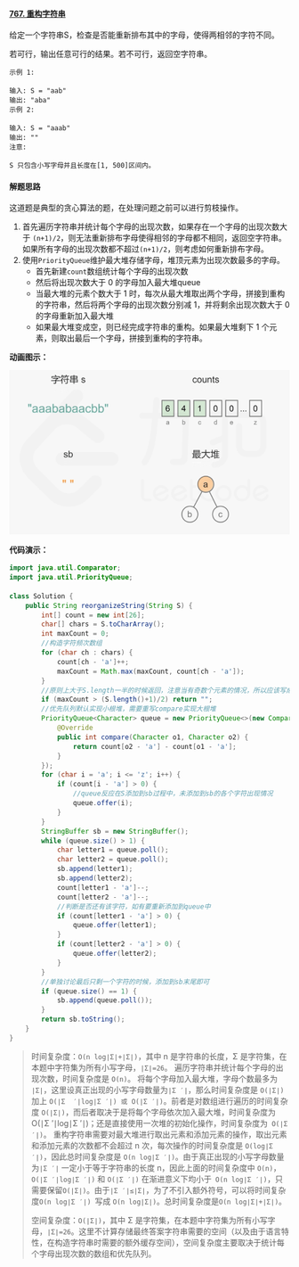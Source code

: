 #### [767. 重构字符串](https://leetcode-cn.com/problems/reorganize-string/)

给定一个字符串S，检查是否能重新排布其中的字母，使得两相邻的字符不同。

若可行，输出任意可行的结果。若不可行，返回空字符串。

```
示例 1:

输入: S = "aab"
输出: "aba"
示例 2:

输入: S = "aaab"
输出: ""
注意:

S 只包含小写字母并且长度在[1, 500]区间内。
```

#### 解题思路

这道题是典型的贪心算法的题，在处理问题之前可以进行剪枝操作。

1. 首先遍历字符串并统计每个字母的出现次数，如果存在一个字母的出现次数大于 `(n+1)/2`，则无法重新排布字母使得相邻的字母都不相同，返回空字符串。如果所有字母的出现次数都不超过`(n+1)/2`，则考虑如何重新排布字母。
2. 使用`PriorityQueue`维护最大堆存储字母，堆顶元素为出现次数最多的字母。
   - 首先新建`count`数组统计每个字母的出现次数
   - 然后将出现次数大于 0 的字母加入最大堆queue
   - 当最大堆的元素个数大于 1 时，每次从最大堆取出两个字母，拼接到重构的字符串，然后将两个字母的出现次数分别减 1，并将剩余出现次数大于 0 的字母重新加入最大堆
   - 如果最大堆变成空，则已经完成字符串的重构。如果最大堆剩下 1 个元素，则取出最后一个字母，拼接到重构的字符串。

**动画图示：**

![767](image/767.gif)

**代码演示：**

```java
import java.util.Comparator;
import java.util.PriorityQueue;

class Solution {
    public String reorganizeString(String S) {
        int[] count = new int[26];
        char[] chars = S.toCharArray();
        int maxCount = 0;
        //构造字符频次数组
        for (char ch : chars) {
            count[ch - 'a']++;
            maxCount = Math.max(maxCount, count[ch - 'a']);
        }
        //原则上大于S.length一半的时候返回，注意当有奇数个元素的情况，所以应该写成maxCount > (S.length()+1)/2
        if (maxCount > (S.length()+1)/2) return "";
        //优先队列默认实现小根堆，需要重写compare实现大根堆
        PriorityQueue<Character> queue = new PriorityQueue<>(new Comparator<Character>() {
            @Override
            public int compare(Character o1, Character o2) {
                return count[o2 - 'a'] - count[o1 - 'a'];
            }
        });
        for (char i = 'a'; i <= 'z'; i++) {
            if (count[i - 'a'] > 0) {
                //queue反应在S添加到sb过程中，未添加到sb的各个字符出现情况
                queue.offer(i);
            }
        }
        StringBuffer sb = new StringBuffer();
        while (queue.size() > 1) {
            char letter1 = queue.poll();
            char letter2 = queue.poll();
            sb.append(letter1);
            sb.append(letter2);
            count[letter1 - 'a']--;
            count[letter2 - 'a']--;
            //判断是否还有该字符，如有要重新添加到queue中
            if (count[letter1 - 'a'] > 0) {
                queue.offer(letter1);
            }
            if (count[letter2 - 'a'] > 0) {
                queue.offer(letter2);
            }
        }
        //单独讨论最后只剩一个字符的时候，添加到sb末尾即可
        if (queue.size() == 1) {
            sb.append(queue.poll());
        }
        return sb.toString();
    }
}
```

> 时间复杂度：`O(n log∣Σ∣+∣Σ∣)`，其中 n 是字符串的长度，Σ 是字符集，在本题中字符集为所有小写字母，`∣Σ∣=26`。
> 遍历字符串并统计每个字母的出现次数，时间复杂度是 `O(n)`。
> 将每个字母加入最大堆，字母个数最多为 `∣Σ∣`，这里设真正出现的小写字母数量为`∣Σ ′∣`，那么时间复杂度是 `O(∣Σ∣) `加上 `O(∣Σ 
> ′∣log∣Σ ′∣) 或 O(∣Σ ′∣)`。前者是对数组进行遍历的时间复杂度 `O(∣Σ∣)`，而后者取决于是将每个字母依次加入最大堆，时间复杂度为 O(∣Σ ′∣log∣Σ ′∣)；还是直接使用一次堆的初始化操作，时间复杂度为` O(∣Σ ′∣)`。
> 重构字符串需要对最大堆进行取出元素和添加元素的操作，取出元素和添加元素的次数都不会超过 n 次，每次操作的时间复杂度是 `O(log∣Σ ′∣)`，因此总时间复杂度是 `O(n log∣Σ ′∣)`。由于真正出现的小写字母数量为`∣Σ ′∣` 一定小于等于字符串的长度 n，因此上面的时间复杂度中 `O(n)`，`O(∣Σ ′∣log∣Σ ′∣)` 和 `O(∣Σ ′∣)` 在渐进意义下均小于` O(n log∣Σ ′∣)`，只需要保留`O(∣Σ∣)`。由于`∣Σ ′∣≤∣Σ∣`，为了不引入额外符号，可以将时间复杂度`O(n log∣Σ ′∣) `写成 `O(n log∣Σ∣)`。总时间复杂度是`O(n log∣Σ∣+∣Σ∣)`。
>
> 空间复杂度：`O(∣Σ∣)`，其中 Σ 是字符集，在本题中字符集为所有小写字母，`∣Σ∣=26`。这里不计算存储最终答案字符串需要的空间（以及由于语言特性，在构造字符串时需要的额外缓存空间），空间复杂度主要取决于统计每个字母出现次数的数组和优先队列。
>

